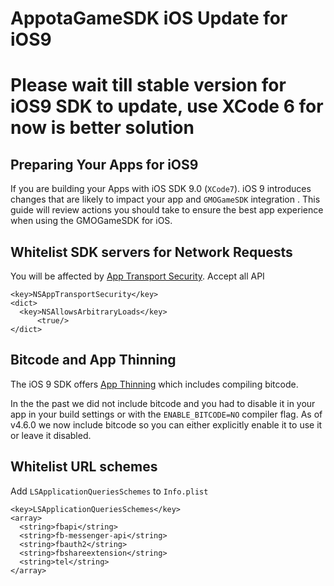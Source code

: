 AppotaGameSDK iOS Update for iOS9
====

# Please wait till stable version for iOS9 SDK to update, use XCode 6 for now is better solution

## Preparing Your Apps for iOS9
If you are building your Apps with iOS SDK 9.0 (`XCode7`). iOS 9 introduces changes that are likely to impact your app and `GMOGameSDK` integration . This guide will review actions you should take to ensure the best app experience when using the GMOGameSDK for iOS.


## Whitelist SDK servers for Network Requests
You will be affected by [App Transport Security](https://developer.apple.com/library/prerelease/ios/technotes/App-Transport-Security-Technote/). Accept all API

```
<key>NSAppTransportSecurity</key>
<dict>
  <key>NSAllowsArbitraryLoads</key>
      <true/>
</dict>
```

## Bitcode and App Thinning
The iOS 9 SDK offers [App Thinning](https://developer.apple.com/library/prerelease/watchos/documentation/IDEs/Conceptual/AppDistributionGuide/AppThinning/AppThinning.html) which includes compiling bitcode.

In the the past we did not include bitcode and you had to disable it in your app in your build settings or with the `ENABLE_BITCODE=NO` compiler flag. As of v4.6.0 we now include bitcode so you can either explicitly enable it to use it or leave it disabled.

## Whitelist URL schemes
Add `LSApplicationQueriesSchemes` to `Info.plist`

```
<key>LSApplicationQueriesSchemes</key>
<array>
  <string>fbapi</string>
  <string>fb-messenger-api</string>
  <string>fbauth2</string>
  <string>fbshareextension</string>
  <string>tel</string>      
</array>

```
